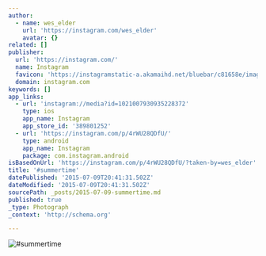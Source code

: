 ```yaml
---
author:
  - name: wes_elder
    url: 'https://instagram.com/wes_elder'
    avatar: {}
related: []
publisher:
  url: 'https://instagram.com/'
  name: Instagram
  favicon: 'https://instagramstatic-a.akamaihd.net/bluebar/c81658e/images/ico/favicon.ico'
  domain: instagram.com
keywords: []
app_links:
  - url: 'instagram://media?id=1021007930935228372'
    type: ios
    app_name: Instagram
    app_store_id: '389801252'
  - url: 'https://instagram.com/p/4rWU28QDfU/'
    type: android
    app_name: Instagram
    package: com.instagram.android
isBasedOnUrl: 'https://instagram.com/p/4rWU28QDfU/?taken-by=wes_elder'
title: '#summertime'
datePublished: '2015-07-09T20:41:31.502Z'
dateModified: '2015-07-09T20:41:31.502Z'
sourcePath: _posts/2015-07-09-summertime.md
published: true
_type: Photograph
_context: 'http://schema.org'

---
```

![&num;summertime](https://igcdn-photos-f-a.akamaihd.net/hphotos-ak-xaf1/t51.2885-15/11363637_724005847725421_1730151350_n.jpg)
